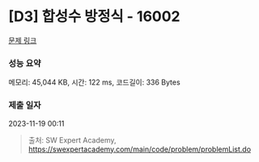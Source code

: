 # [D3] 합성수 방정식 - 16002 

[문제 링크](https://swexpertacademy.com/main/code/problem/problemDetail.do?contestProbId=AYYAGCNKPgIDFARc) 

### 성능 요약

메모리: 45,044 KB, 시간: 122 ms, 코드길이: 336 Bytes

### 제출 일자

2023-11-19 00:11



> 출처: SW Expert Academy, https://swexpertacademy.com/main/code/problem/problemList.do